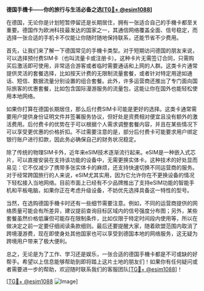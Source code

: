 **德国手機卡——你的旅行与生活必备之选[[TG💪+ @esim1088](https://t.me/s/esim1088)]**

在德国，无论你是计划短暂停留还是长期居住，拥有一张适合自己的手機卡都至关重要。德国作为欧洲科技最发达的国家之一，其通信网络覆盖全面、信号稳定，而选择一张合适的手机卡不仅能让你随时随地保持联系，还能节省不少费用。

首先，让我们来了解一下德国常见的手機卡类型。对于短期访问德国的朋友来说，可以选择预付费SIM卡（也叫流量卡或注册卡）。这种卡片无需签订合同，只需购买后激活即可使用，非常适合游客或者临时需要通话和上网的人群。这类卡片通常提供灵活的套餐选择，比如按天计费的无限制流量套餐，或者针对特定用途如通话、短信、数据流量分别设置的组合套餐。此外，许多运营商还推出了专门面向国际旅客的优惠套餐，比如包含国际漫游服务的流量包，这能让你在国外也能轻松使用本地网络。

如果你打算在德国长期居住，那么后付费SIM卡可能是更好的选择。这类卡通常需要用户提供身份证明文件并签署服务协议，但好处是资费相对便宜且没有额外的激活费用。后付费卡的优势在于可以根据个人需求调整套餐内容，并且在某些情况下可以享受更优惠的价格折扣。不过需要注意的是，部分后付费卡可能要求用户绑定银行账户进行扣款，因此务必确保自己的财务状况稳定。

除了传统的物理SIM卡外，近年来eSIM技术逐渐流行起来。eSIM是一种嵌入式芯片，可以直接安装在支持该功能的设备中，无需更换实体卡。这种技术的好处显而易见：它不仅减少了携带多张实体卡的麻烦，还支持快速切换不同运营商的服务。对于经常跨国旅行的人来说，eSIM尤其实用，因为它允许你在不更换设备的情况下轻松接入当地网络。目前市面上已经有不少品牌推出了支持eSIM功能的智能手机和平板电脑，如果你正在考虑升级设备，不妨优先选择具备这一特性的型号。

当然，在选购德国手機卡时还有一些细节需要注意。例如，不同的运营商提供的网络质量可能会有所差异，建议提前查询目标区域内的信号强度分布图；另外，某些套餐虽然价格低廉但可能存在限制条件，比如仅限于特定时间段内使用等，所以在做决定之前一定要仔细阅读条款细则。最后还要提醒大家，随着欧盟范围内取消了跨境漫游费，现在即使身处其他国家也可以享受到德国本地的网络服务，这无疑为跨境用户带来了极大便利。

总之，无论是为了工作、学习还是娱乐，一张合适的德国手機卡都是不可或缺的好帮手。希望以上信息能够帮助到即将踏上这片土地的朋友们！如果你有任何疑问或者需要进一步的帮助，欢迎随时联系我们的客服团队[[TG💪+ @esim1088](https://t.me/s/esim1088)]！

[[TG💪+ @esim1088](https://t.me/s/esim1088) ![Image](https://i.postimg.cc/4NQfJmqS/Snipaste-2025-05-13-00-14-12.png)]